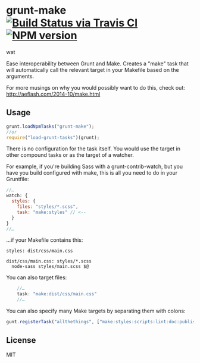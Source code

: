 # grunt-make [![Build Status via Travis CI](https://travis-ci.org/aearly/grunt-make.svg?branch=master)](https://travis-ci.org/aearly/grunt-make) [![NPM version](http://img.shields.io/npm/v/grunt-make.svg)](https://www.npmjs.org/package/grunt-make)

wat

Ease interoperability between Grunt and Make.  Creates a "make" task that  will automatically call the relevant target in your Makefile based on the arguments.

For more musings on why you would possibly want to do this, check out: <http://aeflash.com/2014-10/make.html>



## Usage

```js
grunt.loadNpmTasks("grunt-make");
//or
require("load-grunt-tasks")(grunt);
```

There is no configuration for the task itself.  You would use the target in other compound tasks or as the target of a watcher.

For example, if you're building Sass with a grunt-contrib-watch, but you have you build configured with make, this is all you need to do in your Gruntfile:

```js
//…
watch: {
  styles: {
    files: "styles/*.scss",
    task: "make:styles" // <--
  }
}
//…
```

...if your Makefile contains this:

```make
styles: dist/css/main.css

dist/css/main.css: styles/*.scss
  node-sass styles/main.scss $@
```

You can also target files:

```js
    //…
    task: "make:dist/css/main.css"
    //…
```

You can also specify many Make targets by separating them with colons:

```js
gunt.registerTask("allthethings", ["make:styles:scripts:lint:doc:publish"]);
```


## License

MIT
